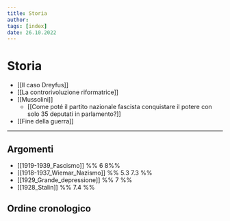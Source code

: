 ```yaml
---
title: Storia
author:  
tags: [index]
date: 26.10.2022
---
```

# Storia
- [[Il caso Dreyfus]]
- [[La controrivoluzione riformatrice]]
- [[Mussolini]]
	- [[Come poté il partito nazionale fascista conquistare il potere con solo 35 deputati in parlamento?]]
- [[Fine della guerra]]
---
## Argomenti
- [[1919-1939_Fascismo]]                      %% 6       8%%
- [[1918-1937_Wiemar_Nazismo]]        %% 5.3    7.3 %%
- [[1929_Grande_depressione]]             %% 7              %%
- [[1928_Stalin]]                                        %% 7.4 %%

## Ordine cronologico

